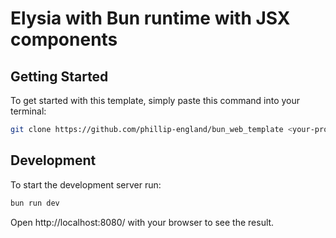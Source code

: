 # Elysia with Bun runtime with JSX components

## Getting Started
To get started with this template, simply paste this command into your terminal:
```bash
git clone https://github.com/phillip-england/bun_web_template <your-project-name>
```

## Development
To start the development server run:
```bash
bun run dev
```

Open http://localhost:8080/ with your browser to see the result.
